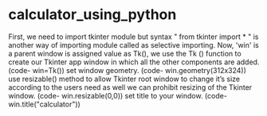 # calculator_using_python
First, we need to import tkinter module but syntax " from tkinter import * "  is another way of importing module called as selective importing.
Now, 'win' is a parent window is assigned value as Tk(), we use the Tk () function to create our Tkinter app window in which all the other components are added.(code- win=Tk())
set window geometry. (code- win.geometry(312x324))
use resizable() method to allow Tkinter root window to change it’s size according to the users need as well we can prohibit resizing of the Tkinter window. (code- win.resizable(0,0))
set title to your window. (code- win.title("calculator"))

